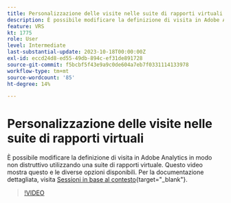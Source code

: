 ```yaml
---
title: Personalizzazione delle visite nelle suite di rapporti virtuali
description: È possibile modificare la definizione di visita in Adobe Analytics in modo non distruttivo utilizzando una suite di rapporti virtuale. Questo video mostra questo e le diverse opzioni disponibili.
feature: VRS
kt: 1775
role: User
level: Intermediate
last-substantial-update: 2023-10-18T00:00:00Z
exl-id: eccd24d8-ed55-49db-894c-ef31de891728
source-git-commit: f5bcbf5f43e9a9c0de604a7eb7f0331114133978
workflow-type: tm+mt
source-wordcount: '85'
ht-degree: 14%

---
```


# Personalizzazione delle visite nelle suite di rapporti virtuali

È possibile modificare la definizione di visita in Adobe Analytics in modo non distruttivo utilizzando una suite di rapporti virtuale. Questo video mostra questo e le diverse opzioni disponibili. Per la documentazione dettagliata, visita [Sessioni in base al contesto](https://experienceleague.adobe.com/docs/analytics/components/virtual-report-suites/vrs-mobile-visit-processing.html?lang=it){target="_blank"}.

>[!VIDEO](https://video.tv.adobe.com/v/23545/?quality=12&learn=on)
